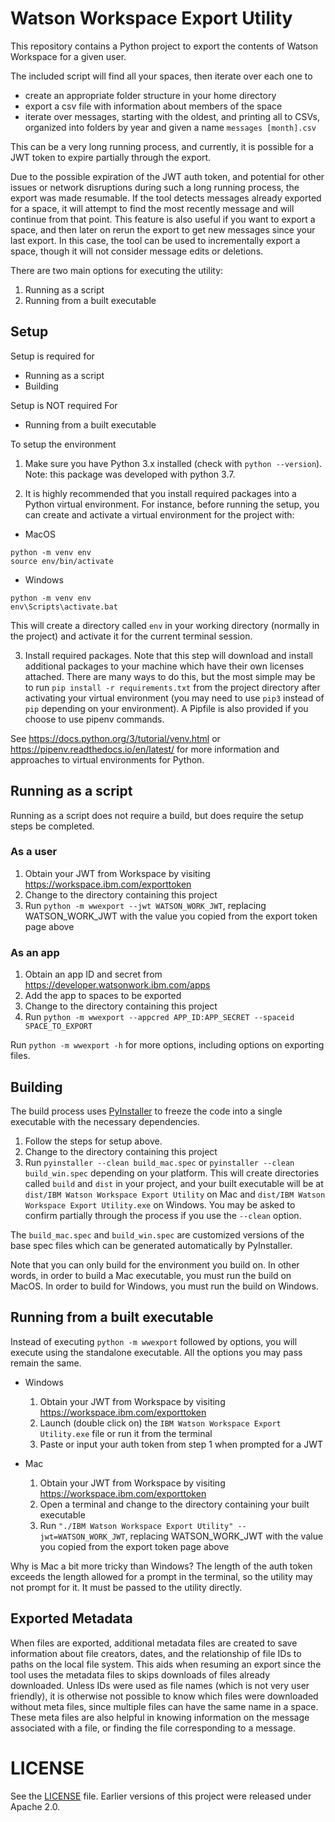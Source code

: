 # Watson Workspace Export Utility

This repository contains a Python project to export the contents of Watson Workspace for a given user.

The included script will find all your spaces, then iterate over each one to
- create an appropriate folder structure in your home directory
- export a csv file with information about members of the space
- iterate over messages, starting with the oldest, and printing all to CSVs, organized into folders by year and given a name `messages [month].csv`

This can be a very long running process, and currently, it is possible for a JWT token to expire partially through the export.

Due to the possible expiration of the JWT auth token, and potential for other issues or network disruptions during such a long running process, the export was made resumable. If the tool detects messages already exported for a space, it will attempt to find the most recently message and will continue from that point. This feature is also useful if you want to export a space, and then later on rerun the export to get new messages since your last export. In this case, the tool can be used to incrementally export a space, though it will not consider message edits or deletions.

There are two main options for executing the utility:
1. Running as a script
2. Running from a built executable

## Setup

Setup is required for
- Running as a script
- Building

Setup is NOT required For
- Running from a built executable

To setup the environment

1. Make sure you have Python 3.x installed (check with `python --version`). Note: this package was developed with python 3.7.

2. It is highly recommended that you install required packages into a Python virtual environment. For instance, before running the setup, you can create and activate a virtual environment for the project with:

  - MacOS
  ```
  python -m venv env
  source env/bin/activate
  ```
  - Windows
  ```
  python -m venv env
  env\Scripts\activate.bat
  ```
  This will create a directory called `env` in your working directory (normally in the project) and activate it for the current terminal session.


3. Install required packages. Note that this step will download and install additional packages to your machine which have their own licenses attached. There are many ways to do this, but the most simple may be to run `pip install -r requirements.txt` from the project directory after activating your virtual environment (you may need to use `pip3` instead of `pip` depending on your environment). A Pipfile is also provided if you choose to use pipenv commands.

See https://docs.python.org/3/tutorial/venv.html or https://pipenv.readthedocs.io/en/latest/ for more information and approaches to virtual environments for Python.

## Running as a script

Running as a script does not require a build, but does require the setup steps be completed.

### As a user

1. Obtain your JWT from Workspace by visiting https://workspace.ibm.com/exporttoken
2. Change to the directory containing this project
3. Run `python -m wwexport --jwt WATSON_WORK_JWT`, replacing WATSON_WORK_JWT with the value you copied from the export token page above

### As an app

1. Obtain an app ID and secret from https://developer.watsonwork.ibm.com/apps
2. Add the app to spaces to be exported
3. Change to the directory containing this project
4. Run `python -m wwexport --appcred APP_ID:APP_SECRET --spaceid SPACE_TO_EXPORT`

Run `python -m wwexport -h` for more options, including options on exporting files.

## Building

The build process uses [PyInstaller](http://www.pyinstaller.org/) to freeze the code into a single executable with the necessary dependencies.

1. Follow the steps for setup above.
2. Change to the directory containing this project
3. Run `pyinstaller --clean build_mac.spec` or `pyinstaller --clean build_win.spec` depending on your platform. This will create directories called `build` and `dist` in your project, and your built executable will be at `dist/IBM Watson Workspace Export Utility` on Mac and `dist/IBM Watson Workspace Export Utility.exe` on Windows. You may be asked to confirm partially through the process if you use the `--clean` option.

The `build_mac.spec` and `build_win.spec` are customized versions of the base spec files which can be generated automatically by PyInstaller.

Note that you can only build for the environment you build on. In other words, in order to build a Mac executable, you must run the build on MacOS. In order to build for Windows, you must run the build on Windows.

## Running from a built executable

Instead of executing `python -m wwexport` followed by options, you will execute using the standalone executable. All the options you may pass remain the same.

- Windows

  1. Obtain your JWT from Workspace by visiting https://workspace.ibm.com/exporttoken
  2. Launch (double click on) the `IBM Watson Workspace Export Utility.exe` file or run it from the terminal
  3. Paste or input your auth token from step 1 when prompted for a JWT

- Mac

  1. Obtain your JWT from Workspace by visiting https://workspace.ibm.com/exporttoken
  2. Open a terminal and change to the directory containing your built executable
  3. Run `"./IBM Watson Workspace Export Utility" --jwt=WATSON_WORK_JWT`, replacing WATSON_WORK_JWT with the value you copied from the export token page above

Why is Mac a bit more tricky than Windows? The length of the auth token exceeds the length allowed for a prompt in the terminal, so the utility may not prompt for it. It must be passed to the utility directly.

## Exported Metadata

When files are exported, additional metadata files are created to save information about file creators, dates, and the relationship of file IDs to paths on the local file system. This aids when resuming an export since the tool uses the metadata files to skips downloads of files already downloaded. Unless IDs were used as file names (which is not very user friendly), it is otherwise not possible to know which files were downloaded without meta files, since multiple files can have the same name in a space. These meta files are also helpful in knowing information on the message associated with a file, or finding the file corresponding to a message.

# LICENSE

See the [LICENSE](LICENSE) file. Earlier versions of this project were released under Apache 2.0.
